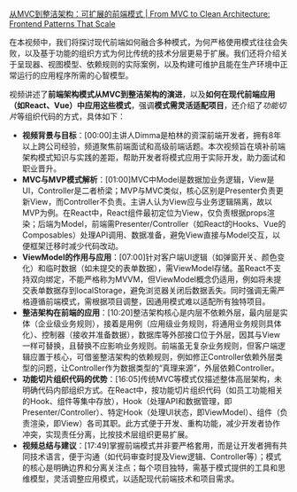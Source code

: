[从MVC到整洁架构：可扩展的前端模式 | From MVC to Clean Architecture: Frontend Patterns That Scale](https://youtu.be/wLHCauXhZYc?si=RsaCjJEWZk-ME0La)


在本视频中，我们将探讨现代前端如何融合多种模式，为何严格使用模式往往会失败，以及基于功能的组织方式为何比传统的技术分层更易于扩展。我们还将介绍关于呈现器、视图模型、依赖规则的实际案例，以及构建可维护且能在生产环境中正常运行的应用程序所需的心智模型。


视频讲述了**前端架构模式从MVC到整洁架构的演进**，以及**如何在现代前端应用（如React、Vue）中应用这些模式**，强调**模式需灵活适配项目**，还介绍了*功能切片*等组织代码的方式，具体如下：


- **视频背景与目标**：[00:00]主讲人Dimma是柏林的资深前端开发者，拥有8年以上跨公司经验，频道聚焦前端面试和高级前端话题。本次视频旨在填补前端架构模式知识与实践的差距，帮助开发者将模式应用于实际开发，助力面试和职业晋升。
- **MVC与MVP模式解析**：[01:00]MVC中Model是数据加业务逻辑，View是UI，Controller是二者桥梁；MVP与MVC类似，核心区别是Presenter负责更新View，而Controller不负责。主讲人认为View应与业务逻辑隔离，故以MVP为例。在React中，React组件最初定位为View，仅负责根据props渲染；后端为Model，前端需Presenter/Controller（如React的Hooks、Vue的Composables）处理API调用、数据准备，避免View直接与Model交互，以便框架迁移时减少代码改动。
- **ViewModel的作用与应用**：[07:00]针对客户端UI逻辑（如弹窗开关、颜色变化）和临时数据（如未提交的表单数据），需ViewModel存储。虽React不支持双向绑定，不能严格称为MVVM，但ViewModel概念仍适用，例如将未提交表单数据存到localStorage，避免浏览器关闭后数据丢失。同时强调无需严格遵循前端模式，需根据项目调整，因通用模式难以适配所有独特项目。
- **整洁架构在前端的应用**：[10:20]整洁架构核心是内层不依赖外层，最内层是实体（企业级业务规则），接着是用例（应用级业务规则，将通用业务规则具体化）、控制器（接收并准备数据），数据库等外部接口位于外层，因其与View一样可替换，且替换不应影响业务规则。前端虽无复杂业务规则，但客户端逻辑应置于核心，可借鉴整洁架构的依赖规则，例如修正Controller依赖外层类型的问题，让Controller作为数据类型的“真理来源”，外层依赖Controller。
- **功能切片组织代码的优势**：[16:05]传统MVC等模式仅描述整体高层架构，未明确代码内部组织方式。在React中，按功能切片组织代码（如员工功能相关的Hook、组件等集中存放），Hook（处理API和数据管理，即Presenter/Controller）、特定Hook（处理UI状态，即ViewModel）、组件（负责渲染，即View）各司其职。此方式便于开发、重构功能，减少开发者协作冲突，实现责任分离，比按技术层组织更易扩展。
- **视频总结与建议**：[17:49]掌握前端模式并非要严格套用，而是让开发者拥有共同技术语言，便于沟通（如代码审查时提及View逻辑、Controller等）；模式的核心是明确边界和分离关注点；每个项目独特，需基于模式提供的工具和思维模型，灵活调整应用模式，以适配现代前端技术和项目需求。